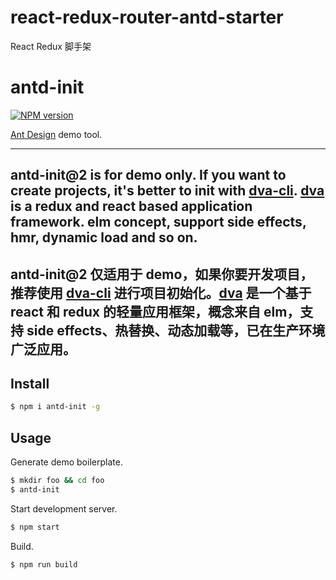 # react-redux-router-antd-starter
React Redux 脚手架
# antd-init

[![NPM version](https://img.shields.io/npm/v/antd-init.svg?style=flat)](https://npmjs.org/package/antd-init)

[Ant Design](https://github.com/ant-design/ant-design) demo tool.

----

## antd-init@2 is for demo only. If you want to create projects, it's better to init with [dva-cli](https://github.com/dvajs/dva-cli). [dva](https://github.com/dvajs/dva) is a redux and react based application framework. elm concept, support side effects, hmr, dynamic load and so on.
## antd-init@2 仅适用于 demo，如果你要开发项目，推荐使用 [dva-cli](https://github.com/dvajs/dva-cli) 进行项目初始化。[dva](https://github.com/dvajs/dva) 是一个基于 react 和 redux 的轻量应用框架，概念来自 elm，支持 side effects、热替换、动态加载等，已在生产环境广泛应用。

## Install

```bash
$ npm i antd-init -g
```

## Usage

Generate demo boilerplate.

```bash
$ mkdir foo && cd foo
$ antd-init
```

Start development server.

```bash
$ npm start
```

Build.

```bash
$ npm run build
